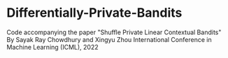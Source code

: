 # Differentially-Private-Bandits

Code accompanying the paper "Shuffle Private Linear Contextual Bandits" 
By Sayak Ray Chowdhury and Xingyu Zhou
International Conference in Machine Learning (ICML), 2022
